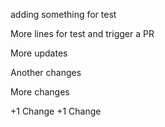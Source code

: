 adding something for test

More lines for test and trigger a PR

More updates

Another changes

More changes

+1 Change
+1 Change